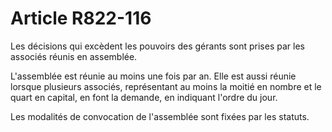 # Article R822-116

Les décisions qui excèdent les pouvoirs des gérants sont prises par les associés réunis en assemblée.

L'assemblée est réunie au moins une fois par an. Elle est aussi réunie lorsque plusieurs associés, représentant au moins la moitié en nombre et le quart en capital, en font la demande, en indiquant l'ordre du jour.

Les modalités de convocation de l'assemblée sont fixées par les statuts.
